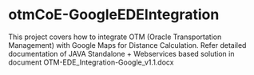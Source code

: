 # otmCoE-GoogleEDEIntegration
This project covers how to integrate OTM (Oracle Transportation Management) with Google Maps for Distance Calculation.
Refer detailed documentation of JAVA Standalone + Webservices based solution in document OTM-EDE_Integration-Google_v1.1.docx

